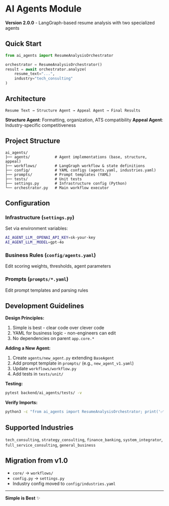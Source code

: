# AI Agents Module

**Version 2.0.0** - LangGraph-based resume analysis with two specialized agents

## Quick Start

```python
from ai_agents import ResumeAnalysisOrchestrator

orchestrator = ResumeAnalysisOrchestrator()
result = await orchestrator.analyze(
    resume_text="...",
    industry="tech_consulting"
)
```

## Architecture

```
Resume Text → Structure Agent → Appeal Agent → Final Results
```

**Structure Agent**: Formatting, organization, ATS compatibility
**Appeal Agent**: Industry-specific competitiveness

## Project Structure

```
ai_agents/
├── agents/           # Agent implementations (base, structure, appeal)
├── workflows/        # LangGraph workflow & state definitions
├── config/           # YAML configs (agents.yaml, industries.yaml)
├── prompts/          # Prompt templates (YAML)
├── tests/            # Unit tests
├── settings.py       # Infrastructure config (Python)
└── orchestrator.py   # Main workflow executor
```

## Configuration

### Infrastructure (`settings.py`)
Set via environment variables:
```bash
AI_AGENT_LLM__OPENAI_API_KEY=sk-your-key
AI_AGENT_LLM__MODEL=gpt-4o
```

### Business Rules (`config/agents.yaml`)
Edit scoring weights, thresholds, agent parameters

### Prompts (`prompts/*.yaml`)
Edit prompt templates and parsing rules

## Development Guidelines

**Design Principles:**
1. Simple is best - clear code over clever code
2. YAML for business logic - non-engineers can edit
3. No dependencies on parent `app.core.*`

**Adding a New Agent:**
1. Create `agents/new_agent.py` extending `BaseAgent`
2. Add prompt template in `prompts/` (e.g., `new_agent_v1.yaml`)
3. Update `workflows/workflow.py`
4. Add tests in `tests/unit/`

**Testing:**
```bash
pytest backend/ai_agents/tests/ -v
```

**Verify Imports:**
```bash
python3 -c "from ai_agents import ResumeAnalysisOrchestrator; print('✅ OK')"
```

## Supported Industries

`tech_consulting`, `strategy_consulting`, `finance_banking`, `system_integrator`, `full_service_consulting`, `general_business`

## Migration from v1.0

- `core/` → `workflows/`
- `config.py` → `settings.py`
- Industry config moved to `config/industries.yaml`

---

**Simple is Best** ✨
